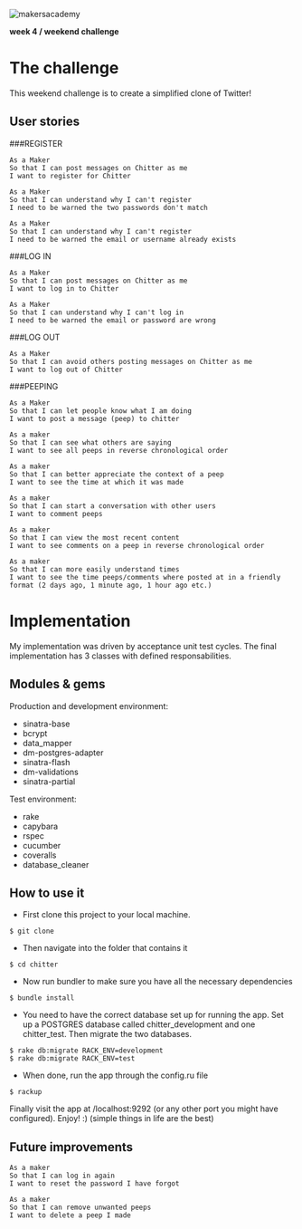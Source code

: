 ![makersacademy](media/ma_logo.png)

**week 4 / weekend challenge**

# The challenge

This weekend challenge is to create a simplified clone of Twitter!

## User stories

###REGISTER

```
As a Maker
So that I can post messages on Chitter as me
I want to register for Chitter

As a Maker
So that I can understand why I can't register
I need to be warned the two passwords don't match

As a Maker
So that I can understand why I can't register
I need to be warned the email or username already exists

```
###LOG IN

```
As a Maker
So that I can post messages on Chitter as me
I want to log in to Chitter

As a Maker
So that I can understand why I can't log in
I need to be warned the email or password are wrong

```
###LOG OUT

```
As a Maker
So that I can avoid others posting messages on Chitter as me
I want to log out of Chitter

```
###PEEPING

```
As a Maker
So that I can let people know what I am doing  
I want to post a message (peep) to chitter

As a maker
So that I can see what others are saying  
I want to see all peeps in reverse chronological order

As a maker
So that I can better appreciate the context of a peep
I want to see the time at which it was made

As a maker
So that I can start a conversation with other users
I want to comment peeps

As a maker
So that I can view the most recent content
I want to see comments on a peep in reverse chronological order

As a maker
So that I can more easily understand times
I want to see the time peeps/comments where posted at in a friendly format (2 days ago, 1 minute ago, 1 hour ago etc.)

```

# Implementation

My implementation was driven by acceptance unit test cycles. The final implementation has 3 classes with defined responsabilities.

## Modules & gems

Production and development environment:
* sinatra-base
* bcrypt
* data_mapper
* dm-postgres-adapter
* sinatra-flash
* dm-validations
* sinatra-partial

Test environment:
* rake
* capybara
* rspec
* cucumber
* coveralls
* database_cleaner

## How to use it
- First clone this project to your local machine.
```
$ git clone
```
- Then navigate into the folder that contains it
```
$ cd chitter
```
- Now run bundler to make sure you have all the necessary dependencies
```
$ bundle install
```
- You need to have the correct database set up for running the app. Set up a POSTGRES database called chitter_development and one chitter_test. Then migrate the two databases.
```
$ rake db:migrate RACK_ENV=development
$ rake db:migrate RACK_ENV=test
```
- When done, run the app through the config.ru file
```
$ rackup
```
Finally visit the app at /localhost:9292 (or any other port you might have configured). Enjoy! :) (simple things in life are the best)


## Future improvements

```
As a maker
So that I can log in again
I want to reset the password I have forgot

As a maker
So that I can remove unwanted peeps
I want to delete a peep I made

```
